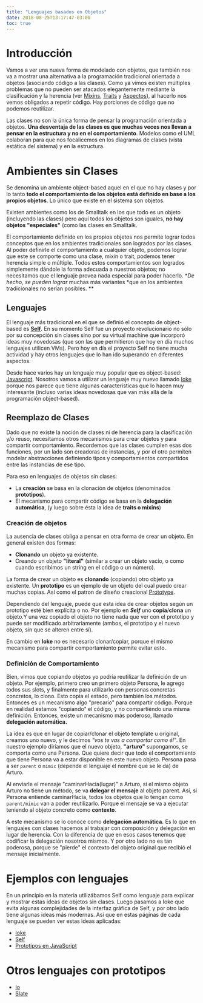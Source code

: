 ```yaml
---
title: "Lenguajes basados en Objetos"
date: 2018-08-25T13:17:47-03:00
toc: true
---
```


# Introducción

Vamos a ver una nueva forma de modelado con objetos, que también nos va a mostrar una alternativa a la programación tradicional orientada a objetos (asociando código a las clases). Como ya vimos existen múltiples problemas que no pueden ser atacados elegantemente mediante la clasificación y la herencia (ver [Mixins](conceptos-mixins), [Traits](conceptos-traits) y [Aspectos](../conceptos-aop)), al hacerlo nos vemos obligados a repetir código. Hay porciones de código que no podemos reutilizar.


Las clases no son la única forma de pensar la programación orientada a objetos. **Una desventaja de las clases es que muchas veces nos llevan a pensar en la estructura y no en el comportamiento**. Modelos como el UML colaboran para que nos focalicemos en los diagramas de clases (vista estática del sistema) y en la estructura.


# Ambientes sin Clases

Se denomina un ambiente object-based aquel en el que no hay clases y por lo tanto **todo el comportamiento de los objetos está definido en base a los propios objetos**. Lo único que existe en el sistema son objetos. 


Existen ambientes como los de Smalltalk en los que todo es un objeto (incluyendo las clases) pero aquí todos los objetos son iguales, **no hay objetos "especiales"** (como las clases en Smalltalk.



El comportamiento definido en los propios objetos nos permite lograr todos conceptos que en los ambientes tradicionales son logrados por las clases. Al poder definirle el comportamiento a cualquier objeto, podemos lograr que este se comporte como una clase, mixin o trait, podemos tener herencia simple o múltiple. Todos estos comportamientos son logrados simplemente dándole la forma adecuada a nuestros objetos; no necesitamos que el lenguaje provea nada especial para poder hacerlo. **De hecho, se pueden lograr* muchas más variantes *que en los ambientes tradicionales no serían posibles. **

## Lenguajes

El lenguaje más tradicional en el que se definió el concepto de object-based es **[Self](../te-self)**. En su momento Self fue un proyecto revolucionario no sólo por su concepción sin clases sino por su virtual machine que incorporó ideas muy novedosas (que son las que permitieron que hoy en día muchos lenguajes utilicen VMs). Pero hoy en día el proyecto Self no tiene mucha actividad y hay otros lenguajes que lo han ido superando en diferentes aspectos. 


Desde hace varios hay un lenguaje muy popular que es object-based: [Javascript](conceptos-object-based-languages-prototipos-en-javascript). Nosotros vamos a utilizar un lenguaje muy nuevo llamado [Ioke](../te-ioke) porque nos parece que tiene algunas características que lo hacen muy interesante (incluso varias ideas novedosas que van más allá de la programación object-based).


## Reemplazo de Clases

Dado que no existe la noción de clases ni de herencia para la clasificación y/o reuso, necesitamos otros mecanismos para crear objetos y para compartir comportamiento. Recordemos que las clases cumplen esas dos funciones, por un lado son creadoras de instancias, y por el otro permiten modelar abstracciones definiendo tipos y comportamientos compartidos entre las instancias de ese tipo.

Para eso en lenguajes de objetos sin clases:

* La **creación** se basa en la clonación de objetos (denominados **prototipos**).
* El mecanismo para compartir código se basa en la **delegación automática**, (y luego sobre ésta la idea de **traits o mixins**)

### Creación de objetos

La ausencia de clases obliga a pensar en otra forma de crear un objeto. En general existen dos formas:

* **Clonando** un objeto ya existente.
* Creando un objeto **"literal"** (similar a crear un objeto vacío, o como cuando escribimos un string en el código o un número).

La forma de crear un objeto es **clonando** (copiando) otro objeto ya existente. Un **prototipo** es un ejemplo de un objeto del cual puedo crear muchas copias. Así como el patron de diseño creacional [Prototype](http://www.oodesign.com/prototype-pattern.html).

Dependiendo del lenguaje, puede que esta idea de crear objetos según un prototipo esté bien explícita o no. Por ejemplo en ***Self*** uno **copia**/**clona** un objeto.Y una vez copiado el objeto no tiene nada que ver con el prototipo y puede ser modificado arbitrariamente (ambos, el prototipo y el nuevo objeto, sin que se alteren entre sí).

En cambio en **Ioke** no es necesario clonar/copiar, porque el mismo mecanismo para compartir comportamiento permite evitar esto.

### Definición de Comportamiento

Bien, vimos que copiando objetos yo podría reutilizar la definición de un objeto. Por ejemplo, primero creo un primero objeto Persona, le agrego todos sus slots, y finalmente para utilizarlo con personas concretas concretos, lo clono.
Esto copia el estado, pero también los métodos.
Entonces es un mecanismo algo "precario" para compartir código. Porque en realidad estamos "copiando" el código, y no compartiéndo una misma definición.
Entonces, existe un mecanismo más poderoso, llamado **delegación automática.**

La idea es que en lugar de copiar/clonar el objeto template u original, creamos uno nuevo, y le decimos *"vos te vas a comportar como él"*.
En nuestro ejemplo diríamos que el nuevo objeto, **"arturo"** supongamos, se comporta como una Persona. Que quiere decir que todo el comportamiento que tiene Persona va a estar disponible en este nuevo objeto.
Persona pasa a ser `parent` o `mimic` (depende el lenguaje el nombre que se le da) de Arturo.

Al enviarle el mensaje "caminarHacia(lugar)" a Arturo, si el mismo objeto Arturo no tiene un método, se va **delegar el mensaje** al objeto parent. Así, si Persona entiende caminarHacia, todos los objetos que lo tengan como `parent/mimic` van a poder reutilizarlo.
Porque el mensaje se va a ejecutar teniendo al objeto concreto como **contexto**.

A este mecanismo se lo conoce como **delegación automática.** Es lo que en lenguajes con clases hacemos al trabajar con composición y delegación en lugar de herencia. Con la diferencia de que en esos casos tenemos que codificar la delegación nosotros mismos. Y por otro lado no es tan poderosa, porque se "pierde" el contexto del objeto original que recibió el mensaje inicialmente.

# Ejemplos con lenguajes 

En un principio en la materia utilizábamos Self como lenguaje para explicar y mostrar estas ideas de objetos sin clases. Luego pasamos a Ioke que evita algunas complejidades de la interfaz gráfica de Self, y por otro lado tiene algunas ideas más modernas.
Así que en estas páginas de cada lenguaje se pueden ver estas ideas aplicadas:

* [Ioke](../te-ioke)
* [Self](../conceptos-object-based-languages-self)
* [Prototipos en JavaScript](../conceptos-object-based-languages-prototipos-en-javascript)

# Otros lenguajes con prototipos

* [Io](https://iolanguage.org/)
* [Slate](https://github.com/briantrice/slate-language)
